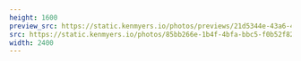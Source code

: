 ```yaml
---
height: 1600
preview_src: https://static.kenmyers.io/photos/previews/21d5344e-43a6-489d-8a95-afbad5134a22.webp
src: https://static.kenmyers.io/photos/85bb266e-1b4f-4bfa-bbc5-f0b52f823339.jpg
width: 2400
---
```

